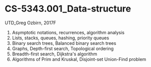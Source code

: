 # CS-5343.001_Data-structure
UTD_Greg Ozbirn, 2017F

1)	Asymptotic notations, recurrences, algorithm analysis 
2)	Lists, stacks, queues, hashing, priority queues 
3)	Binary search trees, Balanced binary search trees 
4)	Graphs, Depth-first search, Topological ordering 
5)	Breadth-first search, Dijkstra's algorithm 
6)	Algorithms of Prim and Kruskal, Disjoint-set Union-Find problem 



